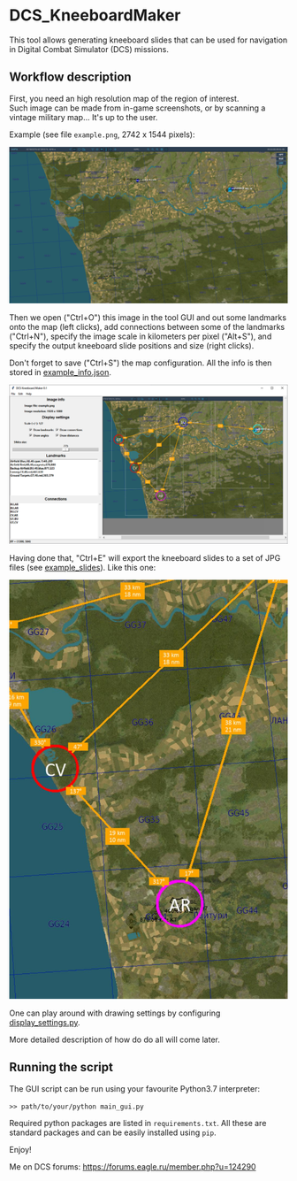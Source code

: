 # DCS_KneeboardMaker

This tool allows generating kneeboard slides 
that can be used for navigation in Digital 
Combat Simulator (DCS) missions.

## Workflow description

First, you need an high resolution map of the region of interest.   
Such image can be made from in-game screenshots, 
or by scanning a vintage military map... 
It's up to the user.

Example (see file `example.png`, 2742 x 1544 pixels):

![](example.png?raw=true "example.png")

Then we open ("Ctrl+O") this image in the tool GUI and out some landmarks onto the map 
(left clicks),
add connections between some of the landmarks ("Ctrl+N"),
specify the image scale in kilometers per pixel ("Alt+S"),
and specify the output kneeboard slide positions and size (right clicks).

Don't forget to save ("Ctrl+S") the map configuration. 
All the info is then stored in [example_info.json](example_info.json).

![](gui_screenshot.png?raw=true "gui_screenshot.png")

Having done that, "Ctrl+E" will export the kneeboard slides to a set of JPG files 
(see [example_slides](example_slides)). 
Like this one:

![](example_slides/slide_03.jpg)

One can play around with drawing settings by configuring
 [display_settings.py](display_settings.py).

More detailed description of how do do all will come later.

## Running the script

The GUI script can be run using your favourite Python3.7 interpreter: 

`>> path/to/your/python main_gui.py`

Required python packages are listed in `requirements.txt`.
All these are standard packages and can be easily 
installed using `pip`. 
 
Enjoy!

Me on DCS forums: https://forums.eagle.ru/member.php?u=124290

